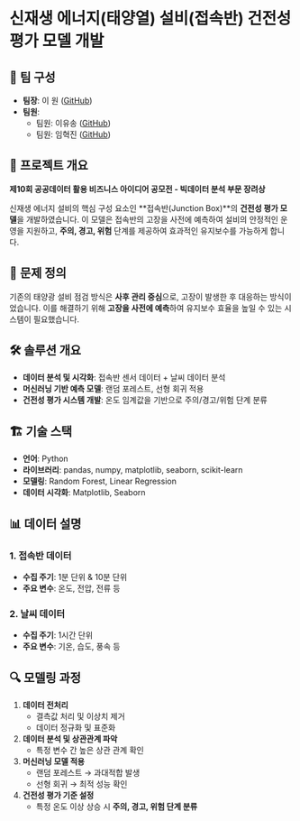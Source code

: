 # 신재생 에너지(태양열) 설비(접속반) 건전성 평가 모델 개발

## 👥 팀 구성

- **팀장**: 이 원 ([GitHub](https://github.com/yusongod0303))
- **팀원**:
  - 팀원: 이유송 ([GitHub](https://github.com/yusongod0303))
  - 팀원: 임혁진 ([GitHub](https://github.com/example))

## 📌 프로젝트 개요
**제10회 공공데이터 활용 비즈니스 아이디어 공모전 - 빅데이터 분석 부문 장려상**

신재생 에너지 설비의 핵심 구성 요소인 **접속반(Junction Box)**의 **건전성 평가 모델**을 개발하였습니다.
이 모델은 접속반의 고장을 사전에 예측하여 설비의 안정적인 운영을 지원하고, **주의, 경고, 위험** 단계를 제공하여 효과적인 유지보수를 가능하게 합니다.

## 🚀 문제 정의
기존의 태양광 설비 점검 방식은 **사후 관리 중심**으로, 고장이 발생한 후 대응하는 방식이었습니다.
이를 해결하기 위해 **고장을 사전에 예측**하여 유지보수 효율을 높일 수 있는 시스템이 필요했습니다.

## 🛠 솔루션 개요
- **데이터 분석 및 시각화**: 접속반 센서 데이터 + 날씨 데이터 분석
- **머신러닝 기반 예측 모델**: 랜덤 포레스트, 선형 회귀 적용
- **건전성 평가 시스템 개발**: 온도 임계값을 기반으로 주의/경고/위험 단계 분류

## 🏗 기술 스택
- **언어**: Python
- **라이브러리**: pandas, numpy, matplotlib, seaborn, scikit-learn
- **모델링**: Random Forest, Linear Regression
- **데이터 시각화**: Matplotlib, Seaborn

## 📊 데이터 설명
### 1. 접속반 데이터
- **수집 주기**: 1분 단위 & 10분 단위
- **주요 변수**: 온도, 전압, 전류 등

### 2. 날씨 데이터
- **수집 주기**: 1시간 단위
- **주요 변수**: 기온, 습도, 풍속 등

## 🔍 모델링 과정
1. **데이터 전처리**
   - 결측값 처리 및 이상치 제거
   - 데이터 정규화 및 표준화
2. **데이터 분석 및 상관관계 파악**
   - 특정 변수 간 높은 상관 관계 확인
3. **머신러닝 모델 적용**
   - 랜덤 포레스트 → 과대적합 발생
   - 선형 회귀 → 최적 성능 확인
4. **건전성 평가 기준 설정**
   - 특정 온도 이상 상승 시 **주의, 경고, 위험 단계 분류**
